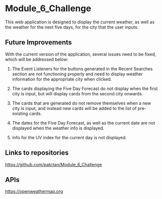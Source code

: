 # Module_6_Challenge

This web application is designed to display the current weather, as well as the weather for the next five days, for the city that the user inputs.

## Future Improvements

With the current version of the application, several issues need to be fixed, which will be addressed below:

1. The Event Listeners for the buttons generated in the Recent Searches section are not functioning properly and need to display weather information for the appropriate city when clicked.

2. The cards displaying the Five Day Forecast do not display when the first city is input, but will display cards from the second city onwards.

3. The cards that are generated do not remove themselves when a new city is input, and instead new cards will be added to the list of pre-existing cards.

4. The dates for the Five Day Forecast, as well as the current date are not displayed when the weather info is displayed.

5. Info for the UV index for the current day is not displayed.

## Links to repositories

https://github.com/patctan/Module_6_Challenge

## APIs

https://openweathermap.org

